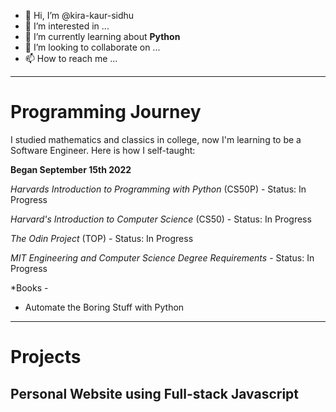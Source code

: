 - 👋 Hi, I’m @kira-kaur-sidhu
- 👀 I’m interested in ...
- 🌱 I’m currently learning about **Python**
- 💞️ I’m looking to collaborate on ...
- 📫 How to reach me ...

<!---
kira-kaur-sidhu/kira-kaur-sidhu is a ✨ special ✨ repository because its `README.md` (this file) appears on your GitHub profile.
You can click the Preview link to take a look at your changes.
--->
---
# Programming Journey
I studied mathematics and classics in college, now I'm learning to be a Software Engineer. Here is how I self-taught:

**Began September 15th 2022**

*Harvards Introduction to Programming with Python* (CS50P) - Status: In Progress

*Harvard's Introduction to Computer Science* (CS50) - Status: In Progress

*The Odin Project* (TOP) - Status: In Progress

*MIT Engineering and Computer Science Degree Requirements* - Status: In Progress

*Books -
* Automate the Boring Stuff with Python

---
# Projects

## Personal Website using Full-stack Javascript
